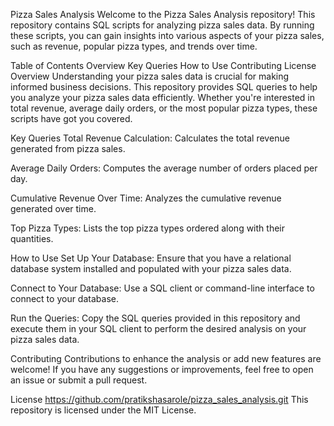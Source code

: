 Pizza Sales Analysis
Welcome to the Pizza Sales Analysis repository! This repository contains SQL scripts for analyzing pizza sales data. By running these scripts, you can gain insights into various aspects of your pizza sales, such as revenue, popular pizza types, and trends over time.

Table of Contents
Overview
Key Queries
How to Use
Contributing
License
Overview
Understanding your pizza sales data is crucial for making informed business decisions. This repository provides SQL queries to help you analyze your pizza sales data efficiently. Whether you're interested in total revenue, average daily orders, or the most popular pizza types, these scripts have got you covered.

Key Queries
Total Revenue Calculation: Calculates the total revenue generated from pizza sales.

Average Daily Orders: Computes the average number of orders placed per day.

Cumulative Revenue Over Time: Analyzes the cumulative revenue generated over time.

Top Pizza Types: Lists the top pizza types ordered along with their quantities.

How to Use
Set Up Your Database: Ensure that you have a relational database system installed and populated with your pizza sales data.

Connect to Your Database: Use a SQL client or command-line interface to connect to your database.

Run the Queries: Copy the SQL queries provided in this repository and execute them in your SQL client to perform the desired analysis on your pizza sales data.

Contributing
Contributions to enhance the analysis or add new features are welcome! If you have any suggestions or improvements, feel free to open an issue or submit a pull request.

License
https://github.com/pratikshasarole/pizza_sales_analysis.git This repository is licensed under the MIT License.
